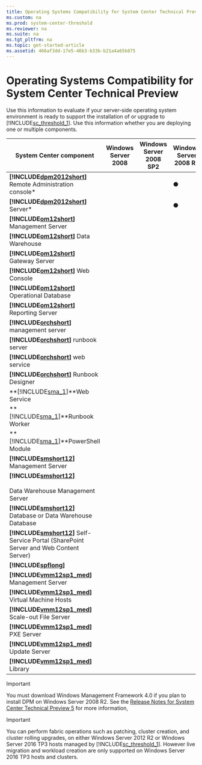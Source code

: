 ```yaml
---
title: Operating Systems Compatibility for System Center Technical Preview
ms.custom: na
ms.prod: system-center-threshold
ms.reviewer: na
ms.suite: na
ms.tgt_pltfrm: na
ms.topic: get-started-article
ms.assetid: 466af3dd-17e5-46b3-b33b-b21a4a65b875
---
```

# Operating Systems Compatibility for System Center Technical Preview
Use this information to evaluate if your server\-side operating system environment is ready to support the installation of or upgrade to [!INCLUDE[sc_threshold_1](./Token/sc_threshold_1_md.md)]. Use this information whether you are deploying one or multiple components.

|System Center  component|Windows Server 2008|Windows Server 2008 SP2|Windows Server 2008 R2|Windows Server 2008 R2 SP1|[!INCLUDE[win8_server_1](./Token/win8_server_1_md.md)] Standard, Datacenter|[!INCLUDE[winblue_server_2](./Token/winblue_server_2_md.md)] Standard, Datacenter|[!INCLUDE[winthreshold_server_1](./Token/winthreshold_server_1_md.md)]\(Server with Desktop Experience\)|[!INCLUDE[winthreshold_server_1](./Token/winthreshold_server_1_md.md)]|[!INCLUDE[winthreshold_server_1](./Token/winthreshold_server_1_md.md)] Nano Server|
|----------------------------|-----------------------|---------------------------|--------------------------|------------------------------|--------------------------------------------------------------------------------|--------------------------------------------------------------------------------------|-------------------------------------------------------------------------------------------------------------|---------------------------------------------------------------------------|---------------------------------------------------------------------------------------|
|**[!INCLUDE[dpm2012short](./Token/dpm2012short_md.md)]** Remote Administration console\*|||●|●|●|●|●|||
|**[!INCLUDE[dpm2012short](./Token/dpm2012short_md.md)]** Server\*|||●|●|●|●|●|●||
|**[!INCLUDE[om12short](./Token/om12short_md.md)]** Management Server||||||●|●|||
|**[!INCLUDE[om12short](./Token/om12short_md.md)]** Data Warehouse||||||●|●|||
|**[!INCLUDE[om12short](./Token/om12short_md.md)]** Gateway Server||||||●|●|||
|**[!INCLUDE[om12short](./Token/om12short_md.md)]** Web Console||||||●|●|||
|**[!INCLUDE[om12short](./Token/om12short_md.md)]** Operational Database||||||●|●|||
|**[!INCLUDE[om12short](./Token/om12short_md.md)]** Reporting Server||||||●|●|||
|**[!INCLUDE[orchshort](./Token/orchshort_md.md)]** management server||||||●|●|||
|**[!INCLUDE[orchshort](./Token/orchshort_md.md)]** runbook server||||||●|●|||
|**[!INCLUDE[orchshort](./Token/orchshort_md.md)]** web service||||||●|●|||
|**[!INCLUDE[orchshort](./Token/orchshort_md.md)]** Runbook Designer||||||●|●|||
|**[!INCLUDE[sma_1](./Token/sma_1_md.md)]**Web Service|||||||●|●||
|**[!INCLUDE[sma_1](./Token/sma_1_md.md)]**Runbook Worker|||||||●|●||
|**[!INCLUDE[sma_1](./Token/sma_1_md.md)]**PowerShell Module|||||||●|●||
|**[!INCLUDE[smshort12](./Token/smshort12_md.md)]** Management Server||||||●|●|||
|**[!INCLUDE[smshort12](./Token/smshort12_md.md)]**<br /><br />Data Warehouse Management Server||||||●|●|||
|**[!INCLUDE[smshort12](./Token/smshort12_md.md)]** Database or Data Warehouse Database||||||●|●|||
|**[!INCLUDE[smshort12](./Token/smshort12_md.md)]** Self\-Service Portal \(SharePoint Server and Web Content Server\)||||||●|●|||
|**[!INCLUDE[spflong](./Token/spflong_md.md)]**|||||||●|●||
|**[!INCLUDE[vmm12sp1_med](./Token/vmm12sp1_med_md.md)]** Management Server|||||||●|||
|**[!INCLUDE[vmm12sp1_med](./Token/vmm12sp1_med_md.md)]** Virtual Machine Hosts||||||●|●||●|
|**[!INCLUDE[vmm12sp1_med](./Token/vmm12sp1_med_md.md)]** Scale\-out File Server||||||●|●||●|
|**[!INCLUDE[vmm12sp1_med](./Token/vmm12sp1_med_md.md)]** PXE Server||||||●|●|||
|**[!INCLUDE[vmm12sp1_med](./Token/vmm12sp1_med_md.md)]** Update Server||||||●|●|||
|**[!INCLUDE[vmm12sp1_med](./Token/vmm12sp1_med_md.md)]** Library||||||●|●|||

> [!IMPORTANT]
> You must download Windows Management Framework 4.0 if you plan to install DPM on Windows Server 2008 R2. See the [Release Notes for System Center Technical Preview 5](./Release-Notes-for-System-Center-Technical-Preview-5.md) for more information,

> [!IMPORTANT]
> You can perform  fabric operations such as patching, cluster creation, and cluster rolling upgrades, on either Windows Server 2012 R2 or Windows Server 2016 TP3 hosts managed  by [!INCLUDE[sc_threshold_1](./Token/sc_threshold_1_md.md)]. However   live migration and workload creation are only supported on Windows Server 2016 TP3 hosts and clusters.


